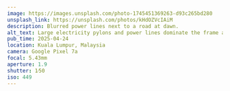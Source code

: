```yaml
---
image: https://images.unsplash.com/photo-1745451369263-d93c265bd280
unsplash_link: https://unsplash.com/photos/kHdOZVcIAiM
description: Blurred power lines next to a road at dawn.
alt_text: Large electricity pylons and power lines dominate the frame against a cloudy morning sky, with buildings and trees visible in the background, viewed from behind a blurred guardrail.
pub_time: 2025-04-24
location: Kuala Lumpur, Malaysia
camera: Google Pixel 7a
focal: 5.43mm
aperture: 1.9
shutter: 1⁄50
iso: 449
---
```

